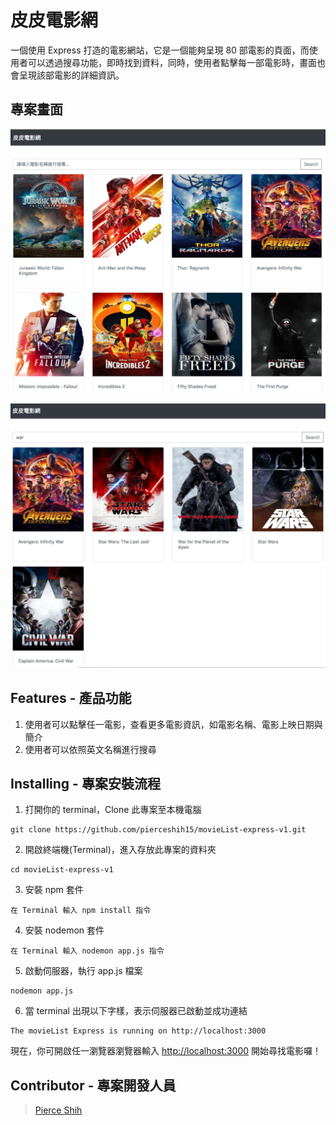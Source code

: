 # 皮皮電影網

一個使用 Express 打造的電影網站，它是一個能夠呈現 80 部電影的頁面，而使用者可以透過搜尋功能，即時找到資料，同時，使用者點擊每一部電影時，畫面也會呈現該部電影的詳細資訊。

## 專案畫面

![image](https://github.com/pierceshih15/movieList-express-v1/blob/master/public/img/homePage.png)

![image](https://github.com/pierceshih15/movieList-express-v1/blob/master/public/img/searchPage.png)

## Features - 產品功能

1. 使用者可以點擊任一電影，查看更多電影資訊，如電影名稱、電影上映日期與簡介
2. 使用者可以依照英文名稱進行搜尋

## Installing - 專案安裝流程

1. 打開你的 terminal，Clone 此專案至本機電腦

```
git clone https://github.com/pierceshih15/movieList-express-v1.git
```

2. 開啟終端機(Terminal)，進入存放此專案的資料夾

```
cd movieList-express-v1
```

3. 安裝 npm 套件

```
在 Terminal 輸入 npm install 指令
```

4. 安裝 nodemon 套件

```
在 Terminal 輸入 nodemon app.js 指令
```

5. 啟動伺服器，執行 app.js 檔案

```
nodemon app.js
```

6. 當 terminal 出現以下字樣，表示伺服器已啟動並成功連結

```
The movieList Express is running on http://localhost:3000

```

現在，你可開啟任一瀏覽器瀏覽器輸入 [http://localhost:3000](http://localhost:3000) 開始尋找電影囉！

## Contributor - 專案開發人員

> [Pierce Shih](https://github.com/pierceshih15)
